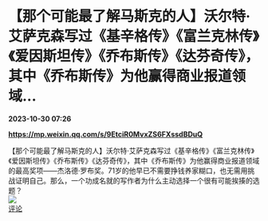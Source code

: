 # 【那个可能最了解马斯克的人】沃尔特·艾萨克森写过《基辛格传》《富兰克林传》《爱因斯坦传》《乔布斯传》《达芬奇传》，其中《乔布斯传》为他赢得商业报道领域...

**2023-10-30 07:26**

**https://mp.weixin.qq.com/s/9EtciR0MvxZS6FXssdBDuQ**

【那个可能最了解马斯克的人】沃尔特·艾萨克森写过《基辛格传》《富兰克林传》《爱因斯坦传》《乔布斯传》《达芬奇传》，其中《乔布斯传》为他赢得商业报道领域的最高奖项——杰洛德·罗布奖。71岁的他早已不需要挣钱养家糊口，也无需用挑战证明自己。那么，一个功成名就的写作者为什么主动选择一个很有可能挨揍的选题？  
![](https://img3.chouti.com/CHOUTI_231030_F75FBAC8B9D346968FECC1E97B971E94.jpg)  
[评论](https://m.chouti.com/link/40448439)